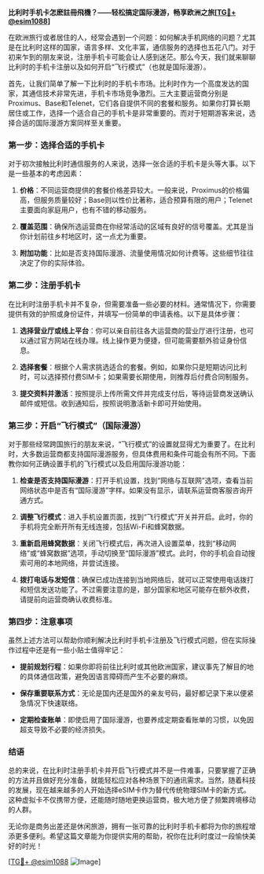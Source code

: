 **比利时手机卡怎麽註冊飛機？——轻松搞定国际漫游，畅享欧洲之旅[[TG💪+ @esim1088](https://t.me/s/esim1088)]**

在欧洲旅行或者居住的人，经常会遇到一个问题：如何解决手机网络的问题？尤其是在比利时这样的国家，语言多样、文化丰富，通信服务的选择也五花八门。对于初来乍到的朋友来说，注册手机卡可能会让人感到迷茫。那么今天，我们就来聊聊比利时的手机卡注册以及如何开启“飞行模式”（也就是国际漫游）。

首先，让我们简单了解一下比利时的手机卡市场。比利时作为一个高度发达的国家，其通信技术非常先进，手机卡市场竞争激烈。三大主要运营商分别是Proximus、Base和Telenet，它们各自提供不同的套餐和服务。如果你打算长期居住或工作，选择一个适合自己的手机卡是非常重要的。而对于短期游客来说，选择合适的国际漫游方案同样至关重要。

### **第一步：选择合适的手机卡**

对于初次接触比利时通信服务的人来说，选择一张合适的手机卡是头等大事。以下是一些基本的考虑因素：

1. **价格**：不同运营商提供的套餐价格差异较大。一般来说，Proximus的价格偏高，但服务质量较好；Base则以性价比著称，适合预算有限的用户；Telenet主要面向家庭用户，也有不错的移动服务。
   
2. **覆盖范围**：确保所选运营商在你经常活动的区域有良好的信号覆盖。尤其是当你计划前往乡村地区时，这一点尤为重要。

3. **附加功能**：比如是否支持国际漫游、流量使用情况如何计费等。这些细节往往决定了你的实际体验。

### **第二步：注册手机卡**

在比利时注册手机卡并不复杂，但需要准备一些必要的材料。通常情况下，你需要提供有效的护照或身份证件，并填写一份简单的申请表格。以下是具体步骤：

1. **选择营业厅或线上平台**：你可以亲自前往各大运营商的营业厅进行注册，也可以通过官方网站在线办理。线上操作更为便捷，但可能需要额外验证身份信息。

2. **选择套餐**：根据个人需求挑选适合的套餐。例如，如果你只是短期访问比利时，可以选择预付费SIM卡；如果需要长期使用，则推荐后付费合同制服务。

3. **提交资料并激活**：按照提示上传所需文件并完成支付后，等待运营商发送确认邮件或短信。收到通知后，按照说明激活新卡即可开始使用。

### **第三步：开启“飞行模式”（国际漫游）**

对于那些经常跨国旅行的朋友来说，“飞行模式”的设置就显得尤为重要了。在比利时，大多数运营商都支持国际漫游服务，但具体费用和条件可能会有所不同。下面教你如何正确设置手机的飞行模式以及启用国际漫游功能：

1. **检查是否支持国际漫游**：打开手机设置，找到“网络与互联网”选项，查看当前网络状态中是否有“国际漫游”字样。如果没有显示，请联系运营商客服咨询开通方式。

2. **调整飞行模式**：进入手机设置页面，找到“飞行模式”开关并开启。此时，你的手机将完全断开所有无线连接，包括Wi-Fi和蜂窝数据。

3. **重新启用蜂窝数据**：关闭飞行模式后，再次进入设置菜单，找到“移动网络”或“蜂窝数据”选项，手动切换至“国际漫游”模式。此时，你的手机会自动搜索可用的本地网络，并尝试连接。

4. **拨打电话与发短信**：确保已成功连接到当地网络后，就可以正常使用电话拨打和短信发送功能了。不过需要注意的是，部分国家和地区可能存在额外收费，请提前向运营商确认收费标准。

### **第四步：注意事项**

虽然上述方法可以帮助你顺利解决比利时手机卡注册及飞行模式问题，但在实际操作过程中还是有一些小贴士值得牢记：

- **提前规划行程**：如果你即将前往比利时或其他欧洲国家，建议事先了解目的地的具体通信政策，避免因语言障碍而产生不必要的麻烦。
  
- **保存重要联系方式**：无论是国内还是国外的亲友号码，最好都记录下来以便紧急情况下快速联络。

- **定期检查账单**：即使启用了国际漫游，也要养成定期查看账单的习惯，以免因超支导致不必要的经济损失。

### **结语**

总的来说，在比利时注册手机卡并开启飞行模式并不是一件难事，只要掌握了正确的方法并且做好充分准备，就能轻松应对各种场景下的通讯需求。当然，随着科技的发展，现在越来越多的人开始选择eSIM卡作为替代传统物理SIM卡的新方式。这种虚拟卡不仅携带方便，还能随时随地更换运营商，极大地方便了频繁跨境移动的人群。

无论你是商务出差还是休闲旅游，拥有一张可靠的比利时手机卡都将为你的旅程增添更多便利。希望这篇文章能为你提供实用的帮助，祝你在比利时度过一段愉快美好的时光！

[[TG💪+ @esim1088](https://t.me/s/esim1088) ![Image](https://i.postimg.cc/4NQfJmqS/Snipaste-2025-05-13-00-14-12.png)]